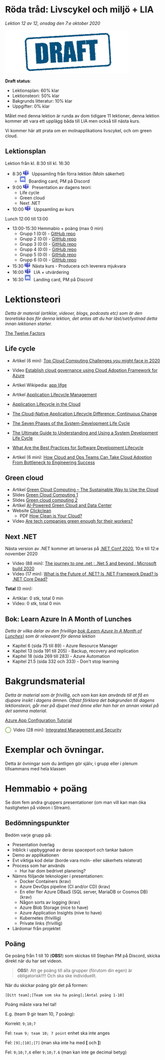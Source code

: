 # Röda tråd: Livscykel och miljö + LIA

*Lektion 12 av 12, onsdag den 7:e oktober 2020*

![Draft](/assets/images/draft.png)

**Draft status**:

* Lektionsplan: 60% klar
* Lektionsteori: 50% klar
* Bakgrunds litteratur: 10% klar
* Uppgifter: 0% klar

Målet med denna lektion är runda av dom tidigare 11 lektioner, denna lektion kommer att vara ett upplägg båda till LIA men också till nästa kurs.

Vi kommer här att prata om en molnapplikations livscykel, och om green cloud.

## Lektionsplan
Lektion från kl. 8:30 till kl. 16:30

* 8:30 <img style="margin-right:0.5em;" src="assets/images/teams18.png"  alt="Teams"/> Uppsamling från förra lektion (Moln säkerhet)
  * <img style="margin-right:0.5em;" src="assets/images/discord18.png" alt="Discord"/> Boarding card, PM på Discord
* 9:00 <img style="margin-right:0.5em;" src="assets/images/teams18.png"  alt="Teams"/> Presentation av dagens teori: 
  * Life cycle
  * Green cloud
  * Next .NET
* 10:00 <img style="margin-right:0.5em;" src="assets/images/teams18.png"  alt="Teams"/> Uppsamling av kurs

Lunch 12:00 till 13:00

* 13:00-15:30 Hemmabio + poäng (max 0 min)
  * Grupp 1 (0:0) - [GitHub repo](https://github.com/PGBSNH19/spacepark-grupp-1-spacepark)
  * Grupp 2 (0:0) - [GitHub repo](https://github.com/PGBSNH19/spacepark-grupp-2-b02-b04)
  * Grupp 3 (0:0) - [GitHub repo](https://github.com/PGBSNH19/spacepark-grupp-3-spacepark)
  * Grupp 4 (0:0) - [GitHub repo](https://github.com/PGBSNH19/spacepark-grupp-4)
  * Grupp 5 (0:0) - [GitHub repo](https://github.com/PGBSNH19/spacepark-grupp-5-spacepark)  
  * Grupp 6 (0:0) - [GitHub repo](https://github.com/PGBSNH19/spacepark-grupp-6-spacepark)
* 15:30 <img style="margin-right:0.5em;" src="assets/images/teams18.png" alt="Teams"/>Nästa kurs - Producera och leverera mjukvara
* 16:00 <img style="margin-right:0.5em;" src="assets/images/teams18.png" alt="Teams"/> LIA + utvärdering
* 16:30 <img style="margin-right:0.5em;" src="assets/images/discord18.png" alt="Discord"/> Landing card, PM på Discord

# Lektionsteori
*Detta är material (artiklar, videoer, blogs, podcasts etc) som är den teoretiska bas för denna lektion, det antas att du har läst/set/lystnad detta innan lektionen starter.*

[The Twelve Factors](https://12factor.net/)

## Life cycle

* Artikel (6 min): [Top Cloud Computing Challenges you might face in 2020](https://medium.com/cloud-management-insider/top-cloud-computing-challenges-you-might-face-in-2020-5dcb56ddcc21)

* Video [Establish cloud governance using Cloud Adoption Framework for Azure](https://www.youtube.com/watch?v=gPEcqX9No-M)

* Artikel Wikipedia: [app lifge](https://en.wikipedia.org/wiki/Application_lifecycle_management)
* Artikel [Application Lifecycle Management](https://apprenda.com/library/glossary/a-definition-of-application-lifecycle-management/)
* [Application Lifecycle in the Cloud](https://gevaperry.typepad.com/main/2009/11/application-lifecycle-in-the-cloud.html)
* [The Cloud-Native Application Lifecycle Difference: Continuous Change](https://thenewstack.io/cloud-native-application-lifecycle-difference-continuous-change/)
* [The Seven Phases of the System-Development Life Cycle](https://www.innovativearchitects.com/KnowledgeCenter/basic-IT-systems/system-development-life-cycle.aspx)
* [The Ultimate Guide to Understanding and Using a System Development Life Cycle](https://www.smartsheet.com/system-development-life-cycle-guide)
* [What Are the Best Practices for Software Development Lifecycle](https://guru8.net/2019/04/what-are-the-best-practices-for-software-development-lifecycle/)
* Artikel (6 min): [How Cloud and Ops Teams Can Take Cloud Adoption From Bottleneck to Engineering Success](https://medium.com/capital-one-tech/how-cloud-and-ops-teams-can-take-cloud-adoption-from-bottleneck-to-engineering-success-666d149db746)

## Green cloud

* Artikel [Green Cloud Computing – The Sustainable Way to Use the Cloud](https://bigdataanalyticsnews.com/green-cloud-computing-sustainable-use/)
* Slides [Green Cloud Computing 1](https://www.slideshare.net/bluse2/green-cloud-computing)
* Slides [Green cloud computing 2](https://www.slideshare.net/IamShreyasK/green-cloud-computing-25761737)
* Artikel [AI-Powered Green Cloud and Data Center](https://ieeexplore.ieee.org/document/8584429)
* Website [Clickclean](http://www.clickclean.org/international/en/)
  * PDF [How Clean  is Your Cloud?](https://storage.googleapis.com/planet4-international-stateless/2012/04/e7c8ff21-howcleanisyourcloud.pdf)
* Video [Are tech companies green enough for their workers?](https://www.youtube.com/watch?v=F53dcBoTtww)

## Next .NET

Nästa version av .NET kommer att lanseras på [.NET Conf 2020](https://www.dotnetconf.net/), 10:e till 12:e november 2020

* Video (88 min): [The journey to one .net ; .Net 5 and beyond ; Microsoft build 2020](https://www.youtube.com/watch?v=oyF6RGKlvi8)
* Video (17 min): [What is the Future of .NET? Is .NET Framework Dead? Is .NET Core Dead?](https://www.youtube.com/watch?v=ZwxWCiW5uO4)


**Total** (0 min):

- Artiklar: 0 stk, total 0 min
- Video: 0 stk, total 0 min

## Bok: Learn Azure In A Month of Lunches

*Detta är vilka delar av den frivilliga [bok (Learn Azure In A Month of Lunches)](info_learningmaterial.md) som är releavant för denna lektion*

* Kapitel 6 (sida 75 till 89) - Azure Resource Manager
* Kapitel 13 (sida 191 till 205) - Backup, recovery and replication
* Kapitel 18 (sida 269 till 283) - Azure Automation
* Kapitel 21.5 (sida 332 och 333) - Don't stop learning

# Bakgrundsmaterial

*Detta är material som är frivillig, och som kan kan används till at få en djupare insikt i dagens ämnen. Oftast förklara det bakgrunden till dagens lektionsteori, går mer på djupet med ämne eller han har en annan vinkel på det samma material.*

[Azure App Configuration Tutorial](https://www.youtube.com/watch?v=t6m13DxUJMc)

<span style="color:#7EAE42; font-weight: 900; margin-right:0.5em;">&#9711;</span>Video (28 min): [Integrated Management and Security](https://www.youtube.com/watch?v=rpOMEa7MBqk)

# Exemplar och övningar. 

Detta är övningar som du äntligen gör själv, i grupp eller i plenum tillsammans med hela klassen


# Hemmabio + poäng

Se dom fem andra gruppers presentationer (om man vill kan man öka hastigheten på videon i Stream).

## Bedömningspunkter

Bedöm varje grupp på:

* Presentation överlag
* Inblick i uppbyggnad av deras spaceport och tankar bakom
* Demo av applikationen
* Evt viktiga kod delar (borde vara moln- eller säkerhets relaterat)
* Process som har används
  * Hur har dom bedrivet planering?
* Nämns följande teknologier i presentationen:
  * Docker Containers (krav)
  * Azure DevOps pipeline (CI and/or CD) (krav)
  * En eller fler Azure DBaaS (SQL server, MariaDB or Cosmos DB) (krav)
  * Någon sorts av logging (krav)
  * Azure Blob Storage (nice to have)
  * Azure Application Insights (nive to have)
  * Kubernetes (frivillig)
  * Private links (frivillig)
* Lärdomar från projektet

## Poäng

Ge poäng från 1 till 10 (**OBS!**) som skickas till Stephan PM på Discord, skicka direkt när du har set videon.

> **OBS!**: Att ge poäng till alla grupper (förutom din egen) är obligatorisk!!!! Och ska ske individuellt.

När du skickar poäng gör det på formen:

`[Ditt team];[Team som ska ha poäng];[Antal poäng 1-10]`

Poäng måste vara hel tal!

E.g. (team 9 gir team 10, 7 poäng):

Korrekt: `9;10;7`

Fel: `team 9; team 10; 7 point` enhet ska inte anges

Fel: `[9];[10];[7]` (man ska inte ha med **[** och **]**)

Fel: `9;10;7,6` eller `9;10;7.6` (man kan inte ge decimal betyg)
